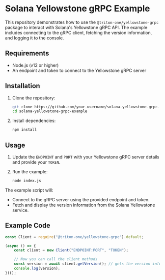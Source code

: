 # Solana Yellowstone gRPC Example

This repository demonstrates how to use the `@triton-one/yellowstone-grpc` package to interact with Solana's Yellowstone gRPC API. The example includes connecting to the gRPC client, fetching the version information, and logging it to the console.

## Requirements

- Node.js (v12 or higher)
- An endpoint and token to connect to the Yellowstone gRPC server

## Installation

1. Clone the repository:

    ```bash
    git clone https://github.com/your-username/solana-yellowstone-grpc-example.git
    cd solana-yellowstone-grpc-example
    ```

2. Install dependencies:

    ```bash
    npm install
    ```

## Usage

1. Update the `ENDPOINT` and `PORT` with your Yellowstone gRPC server details and provide your `TOKEN`.

2. Run the example:

    ```bash
    node index.js
    ```

The example script will:

- Connect to the gRPC server using the provided endpoint and token.
- Fetch and display the version information from the Solana Yellowstone service.

## Example Code

```javascript
const Client = require("@triton-one/yellowstone-grpc").default;

(async () => {
    const client = new Client("ENDPOINT:PORT", "TOKEN");

    // Now you can call the client methods
    const version = await client.getVersion(); // gets the version information
    console.log(version);
})();